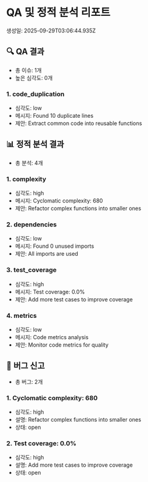 # QA 및 정적 분석 리포트

생성일: 2025-09-29T03:06:44.935Z

## 🔍 QA 결과
- 총 이슈: 1개
- 높은 심각도: 0개

### 1. code_duplication
- 심각도: low
- 메시지: Found 10 duplicate lines
- 제안: Extract common code into reusable functions

## 📊 정적 분석 결과
- 총 분석: 4개

### 1. complexity
- 심각도: high
- 메시지: Cyclomatic complexity: 680
- 제안: Refactor complex functions into smaller ones

### 2. dependencies
- 심각도: low
- 메시지: Found 0 unused imports
- 제안: All imports are used

### 3. test_coverage
- 심각도: high
- 메시지: Test coverage: 0.0%
- 제안: Add more test cases to improve coverage

### 4. metrics
- 심각도: low
- 메시지: Code metrics analysis
- 제안: Monitor code metrics for quality

## 🐛 버그 신고
- 총 버그: 2개

### 1. Cyclomatic complexity: 680
- 심각도: high
- 설명: Refactor complex functions into smaller ones
- 상태: open

### 2. Test coverage: 0.0%
- 심각도: high
- 설명: Add more test cases to improve coverage
- 상태: open

